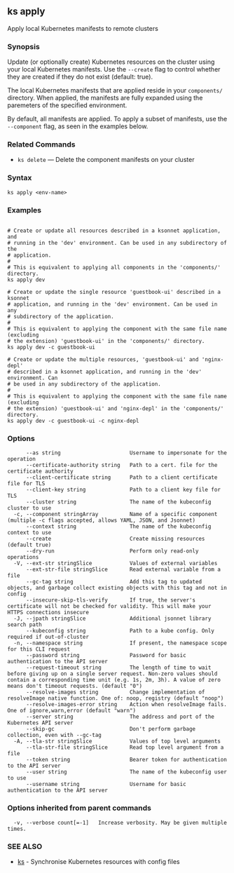 ## ks apply

Apply local Kubernetes manifests to remote clusters

### Synopsis



Update (or optionally create) Kubernetes resources on the cluster using your
local Kubernetes manifests. Use the `--create` flag to control whether
they are created if they do not exist (default: true).

The local Kubernetes manifests that are applied reside in your `components/`
directory. When applied, the manifests are fully expanded using the paremeters
of the specified environment.

By default, all manifests are applied. To apply a subset of manifests, use the
`--component` flag, as seen in the examples below.

### Related Commands

* `ks delete` — Delete the component manifests on your cluster

### Syntax


```
ks apply <env-name>
```

### Examples

```

# Create or update all resources described in a ksonnet application, and
# running in the 'dev' environment. Can be used in any subdirectory of the
# application.
#
# This is equivalent to applying all components in the 'components/' directory.
ks apply dev

# Create or update the single resource 'guestbook-ui' described in a ksonnet
# application, and running in the 'dev' environment. Can be used in any
# subdirectory of the application.
#
# This is equivalent to applying the component with the same file name (excluding
# the extension) 'guestbook-ui' in the 'components/' directory.
ks apply dev -c guestbook-ui

# Create or update the multiple resources, 'guestbook-ui' and 'nginx-depl'
# described in a ksonnet application, and running in the 'dev' environment. Can
# be used in any subdirectory of the application.
#
# This is equivalent to applying the component with the same file name (excluding
# the extension) 'guestbook-ui' and 'nginx-depl' in the 'components/' directory.
ks apply dev -c guestbook-ui -c nginx-depl

```

### Options

```
      --as string                      Username to impersonate for the operation
      --certificate-authority string   Path to a cert. file for the certificate authority
      --client-certificate string      Path to a client certificate file for TLS
      --client-key string              Path to a client key file for TLS
      --cluster string                 The name of the kubeconfig cluster to use
  -c, --component stringArray          Name of a specific component (multiple -c flags accepted, allows YAML, JSON, and Jsonnet)
      --context string                 The name of the kubeconfig context to use
      --create                         Create missing resources (default true)
      --dry-run                        Perform only read-only operations
  -V, --ext-str stringSlice            Values of external variables
      --ext-str-file stringSlice       Read external variable from a file
      --gc-tag string                  Add this tag to updated objects, and garbage collect existing objects with this tag and not in config
      --insecure-skip-tls-verify       If true, the server's certificate will not be checked for validity. This will make your HTTPS connections insecure
  -J, --jpath stringSlice              Additional jsonnet library search path
      --kubeconfig string              Path to a kube config. Only required if out-of-cluster
  -n, --namespace string               If present, the namespace scope for this CLI request
      --password string                Password for basic authentication to the API server
      --request-timeout string         The length of time to wait before giving up on a single server request. Non-zero values should contain a corresponding time unit (e.g. 1s, 2m, 3h). A value of zero means don't timeout requests. (default "0")
      --resolve-images string          Change implementation of resolveImage native function. One of: noop, registry (default "noop")
      --resolve-images-error string    Action when resolveImage fails. One of ignore,warn,error (default "warn")
      --server string                  The address and port of the Kubernetes API server
      --skip-gc                        Don't perform garbage collection, even with --gc-tag
  -A, --tla-str stringSlice            Values of top level arguments
      --tla-str-file stringSlice       Read top level argument from a file
      --token string                   Bearer token for authentication to the API server
      --user string                    The name of the kubeconfig user to use
      --username string                Username for basic authentication to the API server
```

### Options inherited from parent commands

```
  -v, --verbose count[=-1]   Increase verbosity. May be given multiple times.
```

### SEE ALSO
* [ks](ks.md)	 - Synchronise Kubernetes resources with config files

